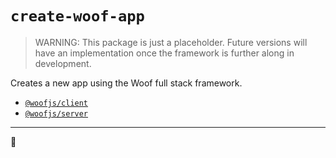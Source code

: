 # `create-woof-app`

> WARNING: This package is just a placeholder. Future versions will have an implementation once the framework is further along in development.

Creates a new app using the Woof full stack framework.

- [`@woofjs/client`](https://www.npmjs.com/package/@woofjs/client)
- [`@woofjs/server`](https://www.npmjs.com/package/@woofjs/server)

---

🦆
